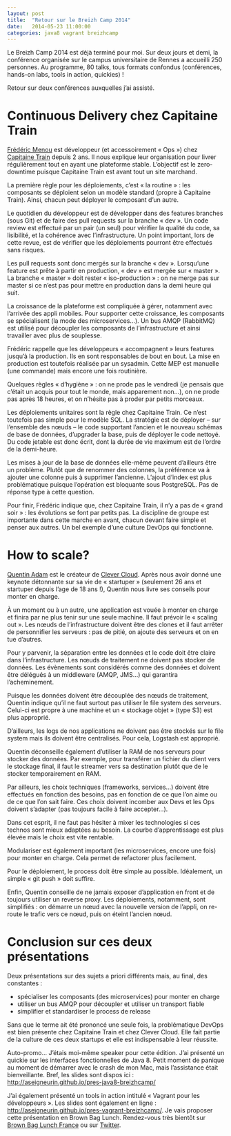 ```yaml
---
layout: post
title:  "Retour sur le Breizh Camp 2014"
date:   2014-05-23 11:00:00
categories: java8 vagrant breizhcamp
---
```

Le Breizh Camp 2014 est déjà terminé pour moi. Sur deux jours et demi, la conférence organisée sur le campus universitaire de Rennes a accueilli 250 personnes. Au programme, 80 talks, tous formats confondus (conférences, hands-on labs, tools in action, quickies) !

Retour sur deux conférences auxquelles j’ai assisté.


# Continuous Delivery chez Capitaine Train

[Frédéric Menou](https://twitter.com/ptit_fred) est développeur (et accessoirement « Ops ») chez [Capitaine Train](https://www.capitainetrain.com/fr) depuis 2 ans. Il nous explique leur organisation pour livrer régulièrement tout en ayant une plateforme stable. L’objectif est le zero-downtime puisque Capitaine Train est avant tout un site marchand.

La première règle pour les déploiements, c’est « la routine » : les composants se déploient selon un modèle standard (propre à Capitaine Train). Ainsi, chacun peut déployer le composant d’un autre.

Le quotidien du développeur est de développer dans des features branches (sous Git) et de faire des pull requests sur la branche « dev ». Un code review est effectué par un pair (un seul) pour vérifier la qualité du code, sa lisibilité, et la cohérence avec l’infrastructure. Un point important, lors de cette revue, est de vérifier que les déploiements pourront être effectués sans risques.

Les pull requests sont donc mergés sur la branche « dev ». Lorsqu’une feature est prête à partir en production, « dev » est mergée sur « master ». La branche « master » doit rester « iso-production » : on ne merge pas sur master si ce n’est pas pour mettre en production dans la demi heure qui suit.

La croissance de la plateforme est compliquée à gérer, notamment avec l’arrivée des appli mobiles. Pour supporter cette croissance, les composants se spécialisent (la mode des microservices…). Un bus AMQP (RabbitMQ) est utilisé pour découpler les composants de l’infrastructure et ainsi travailler avec plus de souplesse.

Frédéric rappelle que les développeurs « accompagnent » leurs features jusqu’à la production. Ils en sont responsables de bout en bout. La mise en production est toutefois réalisée par un sysadmin. Cette MEP est manuelle (une commande) mais encore une fois routinière.

Quelques règles « d’hygiène » : on ne prode pas le vendredi (je pensais que c’était un acquis pour tout le monde, mais apparement non…), on ne prode pas après 18 heures, et on n’hésite pas à proder par petits morceaux.

Les déploiements unitaires sont la règle chez Capitaine Train.  Ce n’est toutefois pas simple pour le modèle SQL. La stratégie est de déployer – sur l’ensemble des nœuds – le code supportant l’ancien et le nouveau schémas de base de données, d’upgrader la base, puis de déployer le code nettoyé. Du code jetable est donc écrit, dont la durée de vie maximum est de l’ordre de la demi-heure.

Les mises à jour de la base de données elle-même peuvent d’ailleurs être un problème. Plutôt que de renommer des colonnes, la préférence va à ajouter une colonne puis à supprimer l’ancienne. L’ajout d’index est plus problématique puisque l’opération est bloquante sous PostgreSQL. Pas de réponse type à cette question.

Pour finir, Frédéric indique que, chez Capitaine Train, il n’y a pas de « grand soir » : les évolutions se font par petits pas. La discipline de groupe est importante dans cette marche en avant, chacun devant faire simple et penser aux autres. Un bel exemple d’une culture DevOps qui fonctionne.

# How to scale?

[Quentin Adam](https://twitter.com/waxzce) est le créateur de [Clever Cloud](https://www.clever-cloud.com/fr/). Après nous avoir donné une keynote détonnante sur sa vie de « startuper » (seulement 26 ans et startuper depuis l’age de 18 ans !), Quentin nous livre ses conseils pour monter en charge.

À un moment ou à un autre, une application est vouée à monter en charge et finira par ne plus tenir sur une seule machine. Il faut prévoir le « scaling out ». Les nœuds de l’infrastructure doivent être des clones et il faut arrêter de personnifier les serveurs : pas de pitié, on ajoute des serveurs et on en tue d’autres.

Pour y parvenir, la séparation entre les données et le code doit être claire dans l’infrastructure. Les nœuds de traitement ne doivent pas stocker de données. Les évènements sont considérés comme des données et doivent être délégués à un middleware (AMQP, JMS…) qui garantira l’acheminement.

Puisque les données doivent être découplée des nœuds de traitement, Quentin indique qu’il ne faut surtout pas utiliser le file system des serveurs. Celui-ci est propre à une machine et un « stockage objet » (type S3) est plus approprié.

D’ailleurs, les logs de nos applications ne doivent pas être stockés sur le file system mais ils doivent être centralisés. Pour cela, Logstash est approprié.

Quentin déconseille également d’utiliser la RAM de nos serveurs pour stocker des données. Par exemple, pour transférer un fichier du client vers le stockage final, il faut le streamer vers sa destination plutôt que de le stocker temporairement en RAM.

Par ailleurs, les choix techniques (frameworks, services…) doivent être effectués en fonction des besoins, pas en fonction de ce que l’on aime ou de ce que l’on sait faire. Ces choix doivent incomber aux Devs et les Ops doivent s’adapter (pas toujours facile à faire accepter…).

Dans cet esprit, il ne faut pas hésiter à mixer les technologies si ces technos sont mieux adaptées au besoin. La courbe d’apprentissage est plus élevée mais le choix est vite rentable.

Modulariser est également important (les microservices, encore une fois) pour monter en charge. Cela permet de refactorer plus facilement.

Pour le déploiement, le process doit être simple au possible. Idéalement, un simple « git push » doit suffire.

Enfin, Quentin conseille de ne jamais exposer d’application en front et de toujours utiliser un reverse proxy. Les déploiements, notamment, sont simplifiés : on démarre un nœud avec la nouvelle version de l’appli, on re-route le trafic vers ce nœud, puis on éteint l’ancien nœud.

# Conclusion sur ces deux présentations

Deux présentations sur des sujets a priori différents mais, au final, des constantes :

- spécialiser les composants (des microservices) pour monter en charge
- utiliser un bus AMQP pour découpler et utiliser un transport fiable
- simplifier et standardiser le process de release

Sans que le terme ait été prononcé une seule fois, la problématique DevOps est bien présente chez Capitaine Train et chez Clever Cloud. Elle fait partie de la culture de ces deux startups et elle est indispensable à leur réussite.

Auto-promo…
J’étais moi-même speaker pour cette édition. J’ai présenté un quickie sur les interfaces fonctionnelles de Java 8. Petit moment de panique au moment de démarrer avec le crash de mon Mac, mais l’assistance était bienveillante. Bref, les slides sont dispos ici : http://aseigneurin.github.io/pres-java8-breizhcamp/

J’ai également présenté un tools in action intitulé « Vagrant pour les développeurs ». Les slides sont également en ligne : http://aseigneurin.github.io/pres-vagrant-breizhcamp/. Je vais proposer cette présentation en Brown Bag Lunch. Rendez-vous très bientôt sur [Brown Bag Lunch France](http://www.brownbaglunch.fr/) ou sur [Twitter](https://twitter.com/aseigneurin).
